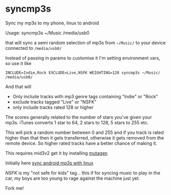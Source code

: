 # syncmp3s
Sync my mp3s to my phone, linux to android

Usage:
    syncmp3s ~/Music /media/usb0

that will sync a semi random selection of mp3s from `~/Music/` to your device connected to `/media/usb0/`

Instead of passing in params to customise it I'm setting environment vars, so use it like

    INCLUDE=Indie,Rock EXCLUDE=Live,NSFK WEIGHTING=128 syncmp3s ~/Music/ /media/usb0/

And that will

 * Only include tracks with mp3 genre tags containing "Indie" or "Rock"
 * exclude tracks tagged "Live" or "NSFK"
 * only include tracks rated 128 or higher

The scores generally related to the number of stars you've given your mp3s. iTunes converts 1 star to 64, 2 stars to 128, 5 stars to 255 etc.

This will pick a random number between 0 and 255 and if you track is rated higher than that then it gets transferred, otherwise it gets removed from the remote device. So higher rated tracks have a better chance of making it.

This requires mid3v2 get it by installing [mutagen](https://bitbucket.org/lazka/mutagen)

Initially here [sync android mp3s with linux](http://www.clarkeology.com/m/23386)

*NSFK* is my "not safe for kids" tag... this if for syncing music to play in the car, my boys are too young to rage against the machine just yet.

Fork me!
